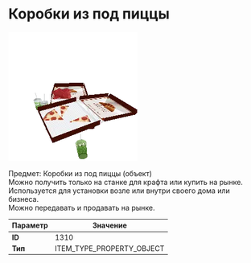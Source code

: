 # Коробки из под пиццы

![Item Image](../img/1310.webp?raw=true)

Предмет: Коробки из под пиццы (объект)<br>Можно получить только на станке для крафта или купить на рынке.<br>Используется для установки возле или внутри своего дома или бизнеса.<br>Можно передавать и продавать на рынке.


| Параметр | Значение |
|----------|----------|
| **ID** | 1310 |
| **Тип** | ITEM_TYPE_PROPERTY_OBJECT |

